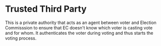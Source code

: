 # Trusted Third Party

This is a private authority that acts as an agent between voter and Election Commisssion to ensure that EC doesn't know which voter is casting vote and for whom. It authenticates the voter during voting and thus starts the voting process.  
